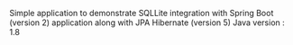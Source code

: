 Simple application to demonstrate SQLLite integration with Spring Boot (version 2) application along with JPA Hibernate (version 5)
Java version : 1.8

